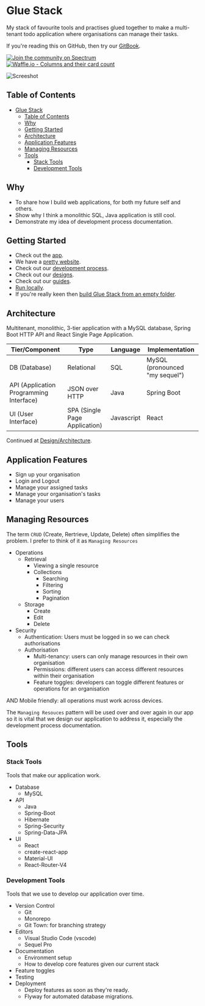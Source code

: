 # Glue Stack

My stack of favourite tools and practises glued together to make a multi-tenant todo application where organisations can manage their tasks.

If you're reading this on GitHub, then try our [GitBook](https://cadbox1.gitbook.io/glue-stack/).

[![Join the community on Spectrum](https://withspectrum.github.io/badge/badge.svg)](https://spectrum.chat/glue-stack)
[![Waffle.io - Columns and their card count](https://badge.waffle.io/cadbox1/glue-stack.svg?columns=all)](https://waffle.io/cadbox1/glue-stack)

![Screeshot](./Screenshot.png)

## Table of Contents

- [Glue Stack](#glue-stack)
  - [Table of Contents](#table-of-contents)
  - [Why](#why)
  - [Getting Started](#getting-started)
  - [Architecture](#architecture)
  - [Application Features](#application-features)
  - [Managing Resources](#managing-resources)
  - [Tools](#tools)
    - [Stack Tools](#stack-tools)
    - [Development Tools](#development-tools)

## Why

* To share how I build web applications, for both my future self and others.
* Show why I think a monolithic SQL, Java application is still cool.
* Demonstrate my idea of development process documentation.

## Getting Started

* Check out the [app](https://d1if23x0agu0jj.cloudfront.net/).
* We have a [pretty website](https://cadbox1.github.io/glue-stack/).
* Check out our [development process](./Guides/DevelopmentProcess-Tasks.md).
* Check out our [designs](./Design/README.md).
* Check out our [guides](./Guides/README.md).
* [Run locally](./Guides/RunningLocally.md).
* If you're really keen then [build Glue Stack from an empty folder](./Guides/BuildingGlueStackFromAnEmptyFolder.md).


## Architecture

Multitenant, monolithic, 3-tier application with a MySQL database, Spring Boot HTTP API and React Single Page Application.

| Tier/Component                            | Type                            | Language   | Implementation                   |
| ----------------------------------------- | ------------------------------- | ---------- | -------------------------------- |
| DB \(Database\)                           | Relational                      | SQL        | MySQL \(pronounced "my sequel"\) |
| API \(Application Programming Interface\) | JSON over HTTP                  | Java       | Spring Boot                      |
| UI \(User Interface\)                     | SPA \(Single Page Application\) | Javascript | React                            |

Continued at [Design/Architecture](./Architecture.md).

## Application Features

* Sign up your organisation
* Login and Logout
* Manage your assigned tasks
* Manage your organisation's tasks
* Manage your users

## Managing Resources

The term `CRUD` (Create, Rertrieve, Update, Delete) often simplifies the problem. I prefer to think of it as `Managing Resources`

* Operations
  * Retrieval
    * Viewing a single resource
    * Collections
      * Searching
      * Filtering
      * Sorting
      * Pagination
  * Storage
    * Create
    * Edit
    * Delete
* Security
  * Authentication: Users must be logged in so we can check authorisations
  * Authorisation
    * Multi-tenancy: users can only manage resources in their own organisation
    * Permissions: different users can access different resources within their organisation
    * Feature toggles: developers can toggle different features or operations for an organisation

AND Mobile friendly: all operations must work across devices.

The `Managing Resouces` pattern will be used over and over again in our app so it is vital that we design our application to address it, especially the development process documentation.

## Tools

### Stack Tools

Tools that make our application work.

* Database
  * MySQL
* API
  * Java
  * Spring-Boot
  * Hibernate
  * Spring-Security
  * Spring-Data-JPA
* UI
  * React
  * create-react-app
  * Material-UI
  * React-Router-V4

### Development Tools

Tools that we use to develop our application over time.

* Version Control
  * Git
  * Monorepo
  * Git Town: for branching strategy
* Editors
  * Visual Studio Code \(vscode\)
  * Sequel Pro
* Documentation
  * Environment setup
  * How to develop core features given our current stack
* Feature toggles
* Testing
* Deployment
  * Deploy features as soon as they're ready.
  * Flyway for automated database migrations.